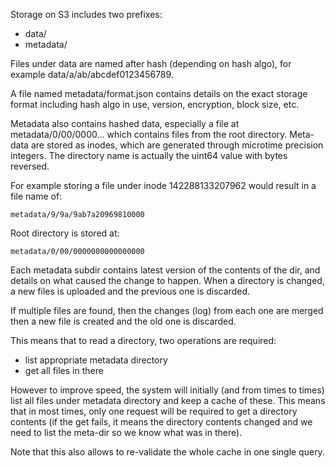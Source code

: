 Storage on S3 includes two prefixes:

- data/
- metadata/

Files under data are named after hash (depending on hash algo), for example
data/a/ab/abcdef0123456789.

A file named metadata/format.json contains details on the exact storage format
including hash algo in use, version, encryption, block size, etc.

Metadata also contains hashed data, especially a file at metadata/0/00/0000...
which contains files from the root directory. Meta-data are stored as inodes,
which are generated through microtime precision integers. The directory name
is actually the uint64 value with bytes reversed.

For example storing a file under inode 142288133207962 would result in a file
name of:

	metadata/9/9a/9ab7a20969810000

Root directory is stored at:

	metadata/0/00/0000000000000000

Each metadata subdir contains latest version of the contents of the dir, and
details on what caused the change to happen. When a directory is changed, a
new files is uploaded and the previous one is discarded.

If multiple files are found, then the changes (log) from each one are merged
then a new file is created and the old one is discarded.

This means that to read a directory, two operations are required:

- list appropriate metadata directory
- get all files in there

However to improve speed, the system will initially (and from times to times)
list all files under metadata directory and keep a cache of these.
This means that in most times, only one request will be required to get a
directory contents (if the get fails, it means the directory contents changed
and we need to list the meta-dir so we know what was in there).

Note that this also allows to re-validate the whole cache in one single query.

